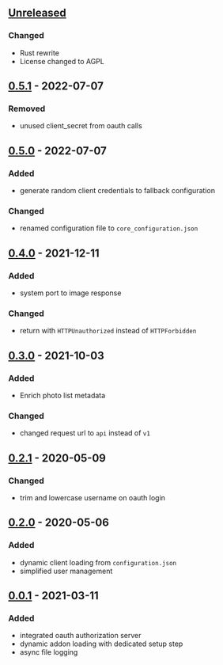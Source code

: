 ## [Unreleased]
### Changed
- Rust rewrite
- License changed to AGPL


## [0.5.1] - 2022-07-07
### Removed
- unused client_secret from oauth calls


## [0.5.0] - 2022-07-07
### Added
- generate random client credentials to fallback configuration

### Changed
- renamed configuration file to `core_configuration.json`


## [0.4.0] - 2021-12-11
### Added
- system port to image response

### Changed
- return with `HTTPUnauthorized` instead of `HTTPForbidden`


## [0.3.0] - 2021-10-03
### Added
- Enrich photo list metadata

### Changed
- changed request url to `api` instead of `v1`


## [0.2.1] - 2020-05-09
### Changed
- trim and lowercase username on oauth login


## [0.2.0] - 2020-05-06
### Added
- dynamic client loading from `configuration.json`
- simplified user management


## [0.0.1] - 2021-03-11
### Added
- integrated oauth authorization server
- dynamic addon loading with dedicated setup step
- async file logging


[unreleased]: https://github.com/photos-network/core/compare/Release/v0.5.1...HEAD
[0.5.1]: https://github.com/photos-network/core/compare/Release/v0.5.0...Release/v0.5.1
[0.5.0]: https://github.com/photos-network/core/compare/Release/v0.4.0...Release/v0.5.0
[0.4.0]: https://github.com/photos-network/core/compare/Release/v0.3.0...Release/v0.4.0
[0.3.0]: https://github.com/photos-network/core/compare/Release/v0.2.1...Release/v0.3.0
[0.2.1]: https://github.com/photos-network/core/compare/Release/v0.2.0...Release/v0.2.1
[0.2.0]: https://github.com/photos-network/core/compare/Release/v0.0.1...Release/v0.2.0
[0.0.1]: https://github.com/photos-network/core/releases/tag/Release/v0.0.1
